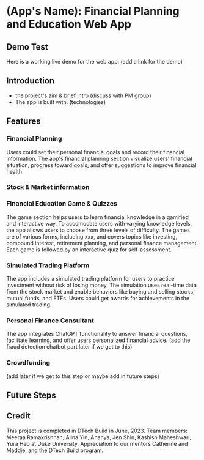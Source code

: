 # (App's Name): Financial Planning and Education Web App
## Demo Test
Here is a working live demo for the web app: (add a link for the demo)
## Introduction
- the project's aim & brief intro (discuss with PM group)
- The app is built with: (technologies)
## Features
### Financial Planning
Users could set their personal financial goals and record their financial information. The app's financial planning section visualize users' financial situation, progress toward goals, and offer suggestions to improve financial health.
### Stock & Market information

### Financial Education Game & Quizzes
The game section helps users to learn financial knowledge in a gamified and interactive way. To accomodate users with varying knowledge levels, the app allows users to choose from three levels of difficulty. The games are of various forms, including xxx, and covers topics like  investing, compound interest, retirement planning, and personal finance management. Each game is followed by an interactive quiz for self-assessment.
### Simulated Trading Platform
The app includes a simulated trading platform for users to practice investment without risk of losing money. The simulation uses real-time data from the stock market and enable behaviors like buying and selling stocks, mutual funds, and ETFs. Users could get awards for achievements in the simulated trading.
### Personal Finance Consultant
The app integrates ChatGPT functionality to answer financial questions, facilitate learning, and offer users personalized financial advice. (add the fraud detection chatbot part later if we get to this) 
### Crowdfunding
(add later if we get to this step or maybe add in future steps)

## Future Steps

## Credit
This project is completed in DTech Build in June, 2023.  Team members: Meeraa Ramakrishnan, Alina Yin, Ananya, Jen Shin, Kashish Maheshwari, Yura Heo at Duke University.  Appreciation to our mentors Catherine and Maddie, and the DTech Build program.
